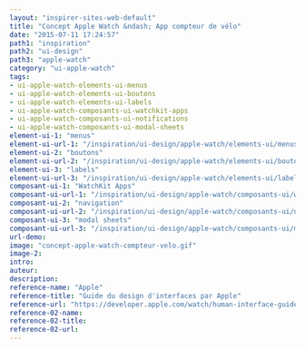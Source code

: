```yaml
---
layout: "inspirer-sites-web-default"
title: "Concept Apple Watch &ndash; App compteur de vélo"
date: "2015-07-11 17:24:57"
path1: "inspiration"
path2: "ui-design"
path3: "apple-watch"
category: "ui-apple-watch"
tags:
- ui-apple-watch-elements-ui-menus
- ui-apple-watch-elements-ui-boutons
- ui-apple-watch-elements-ui-labels
- ui-apple-watch-composants-ui-watchkit-apps
- ui-apple-watch-composants-ui-notifications
- ui-apple-watch-composants-ui-modal-sheets
element-ui-1: "menus"
element-ui-url-1: "/inspiration/ui-design/apple-watch/elements-ui/menus/"
element-ui-2: "boutons"
element-ui-url-2: "/inspiration/ui-design/apple-watch/elements-ui/boutons/"
element-ui-3: "labels"
element-ui-url-3: "/inspiration/ui-design/apple-watch/elements-ui/labels/"
composant-ui-1: "WatchKit Apps"
composant-ui-url-1: "/inspiration/ui-design/apple-watch/composants-ui/watchkit-apps/"
composant-ui-2: "navigation"
composant-ui-url-2: "/inspiration/ui-design/apple-watch/composants-ui/navigation/"
composant-ui-3: "modal sheets"
composant-ui-url-3: "/inspiration/ui-design/apple-watch/composants-ui/modal-sheets/"
url-demo:
image: "concept-apple-watch-compteur-velo.gif"
image-2:
intro:
auteur:
description:
reference-name: "Apple"
reference-title: "Guide du design d'interfaces par Apple"
reference-url: "https://developer.apple.com/watch/human-interface-guidelines/"
reference-02-name:
reference-02-title:
reference-02-url:
---
```

